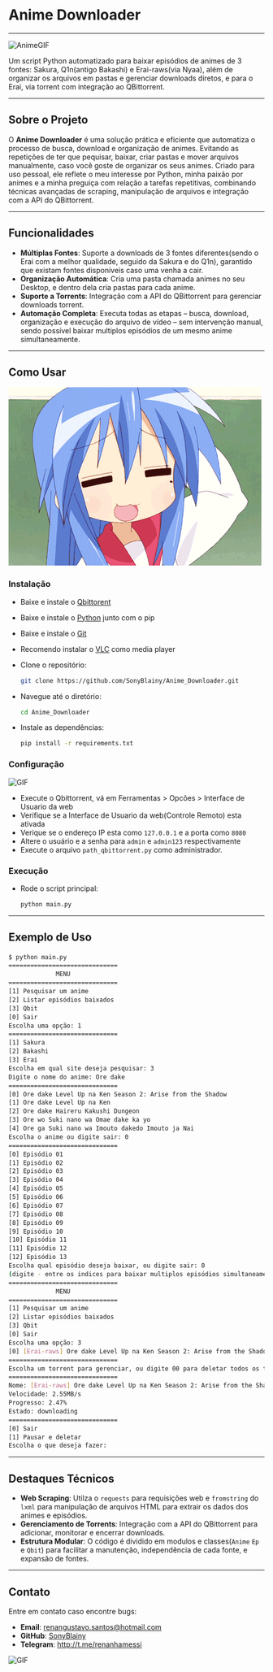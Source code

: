 # Anime Downloader
---
![AnimeGIF](gifs/gif_1.gif)

Um script Python automatizado para baixar episódios de animes de 3 fontes: Sakura, Q1n(antigo Bakashi) e Erai-raws(via Nyaa), além de organizar os arquivos em pastas e gerenciar downloads diretos, e para o Erai, via torrent com integração ao QBittorrent.

---

## Sobre o Projeto

O **Anime Downloader** é uma solução prática e eficiente que automatiza o processo de busca, download e organização de animes. Evitando as repetições de ter que pequisar, baixar, criar pastas e mover arquivos manualmente, caso você goste de organizar os seus animes. Criado para uso pessoal, ele reflete o meu interesse por Python, minha paixão por animes e a minha preguiça com relação a tarefas repetitivas, combinando técnicas avançadas de scraping, manipulação de arquivos e integração com a API do QBittorrent.

---

## Funcionalidades

- **Múltiplas Fontes**: Suporte a downloads de 3 fontes diferentes(sendo o Erai com a melhor qualidade, seguido da Sakura e do Q1n), garantido que existam fontes disponiveis caso uma venha a cair.
- **Organização Automática**: Cria uma pasta chamada animes no seu Desktop, e dentro dela cria pastas para cada anime.
- **Suporte a Torrents**: Integração com a API do QBittorrent para gerenciar downloads torrent.
- **Automação Completa**: Executa todas as etapas – busca, download, organização e execução do arquivo de vídeo – sem intervenção manual, sendo possível baixar multiplos episódios de um mesmo anime simultaneamente.
---
## Como Usar
![GIF](gifs/gif_2.gif)
### Instalação
- Baixe e instale o [Qbittorent](https://qbittorrent.org/download/)

- Baixe e instale o [Python](https://www.python.org/downloads/) junto com o pip

- Baixe e instale o [Git](https://git-scm.com/downloads)

- Recomendo instalar o [VLC](https://www.videolan.org/vlc/index.html) como media player

- Clone o repositório:
   ```bash
   git clone https://github.com/SonyBlainy/Anime_Downloader.git
   ```
- Navegue até o diretório:
   ```bash
   cd Anime_Downloader
   ```
- Instale as dependências:
   ```bash
   pip install -r requirements.txt
   ```

### Configuração
![GIF](gifs/gif_3.gif)

- Execute o Qbittorrent, vá em Ferramentas > Opcões > Interface de Usuario da web
- Verifique se a Interface de Usuario da web(Controle Remoto) esta ativada
- Verique se o endereço IP esta como `127.0.0.1` e a porta como `8080`
- Altere o usuário e a senha para `admin` e `admin123` respectivamente
- Execute o arquivo `path_qbittorrent.py` como administrador.

### Execução
- Rode o script principal:
   ```bash
   python main.py
   ```
---

## Exemplo de Uso

```bash
$ python main.py
==============================
             MENU
==============================
[1] Pesquisar um anime
[2] Listar episódios baixados
[3] Qbit
[0] Sair
Escolha uma opção: 1
==============================
[1] Sakura
[2] Bakashi
[3] Erai
Escolha em qual site deseja pesquisar: 3
Digite o nome do anime: Ore dake
==============================
[0] Ore dake Level Up na Ken Season 2: Arise from the Shadow
[1] Ore dake Level Up na Ken
[2] Ore dake Haireru Kakushi Dungeon
[3] Ore wo Suki nano wa Omae dake ka yo
[4] Ore ga Suki nano wa Imouto dakedo Imouto ja Nai
Escolha o anime ou digite sair: 0
==============================
[0] Episódio 01
[1] Episódio 02
[2] Episódio 03
[3] Episódio 04
[4] Episódio 05
[5] Episódio 06
[6] Episódio 07
[7] Episódio 08
[8] Episódio 09
[9] Episódio 10
[10] Episódio 11
[11] Episódio 12
[12] Episódio 13
Escolha qual episódio deseja baixar, ou digite sair: 0 
(digite - entre os indices para baixar multiplos episódios simultaneamente)
==============================
             MENU
==============================
[1] Pesquisar um anime
[2] Listar episódios baixados
[3] Qbit
[0] Sair
Escolha uma opção: 3
[0] [Erai-raws] Ore dake Level Up na Ken Season 2: Arise from the Shadow - 01 [1080p CR WEBRip HEVC EAC3][MultiSub][C48A7CB0]
==============================
Escolha um torrent para gerenciar, ou digite 00 para deletar todos os torrents: 0
==============================
Nome: [Erai-raws] Ore dake Level Up na Ken Season 2: Arise from the Shadow - 01 [1080p CR WEBRip HEVC EAC3][MultiSub][C48A7CB0]
Velocidade: 2.55MB/s
Progresso: 2.47%
Estado: downloading
==============================
[0] Sair
[1] Pausar e deletar
Escolha o que deseja fazer:
```

---

## Destaques Técnicos

- **Web Scraping**: Utilza o `requests` para requisições web e `fromstring` do `lxml` para manipulação de arquivos HTML para extrair os dados dos animes e episódios.
- **Gerenciamento de Torrents**: Integração com a API do QBittorrent para adicionar, monitorar e encerrar downloads.
- **Estrutura Modular**: O código é dividido em modulos e classes(`Anime` `Ep` e `Qbit`) para facilitar a manutenção, independência de cada fonte, e expansão de fontes.
---

## Contato

Entre em contato caso encontre bugs:
- **Email**: renangustavo.santos@hotmail.com
- **GitHub**: [SonyBlainy](https://github.com/SonyBlainy)
- **Telegram**: http://t.me/renanhamessi

![GIF](gifs/gif_4.gif)